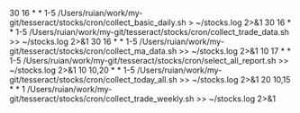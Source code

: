 30 16 * * 1-5 /Users/ruian/work/my-git/tesseract/stocks/cron/collect_basic_daily.sh > ~/stocks.log 2>&1
30 16 * * 1-5 /Users/ruian/work/my-git/tesseract/stocks/cron/collect_trade_data.sh >> ~/stocks.log 2>&1
30 16 * * 1-5 /Users/ruian/work/my-git/tesseract/stocks/cron/collect_ma_data.sh >> ~/stocks.log 2>&1
10 17 * * 1-5 /Users/ruian/work/my-git/tesseract/stocks/cron/select_all_report.sh >> ~/stocks.log 2>&1
10 10,20 * * 1-5 /Users/ruian/work/my-git/tesseract/stocks/cron/collect_today_all.sh >> ~/stocks.log 2>&1
20 10,15 * * 1 /Users/ruian/work/my-git/tesseract/stocks/cron/collect_trade_weekly.sh >> ~/stocks.log 2>&1
